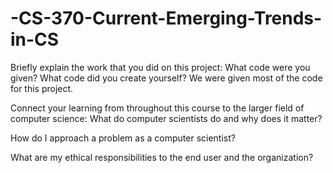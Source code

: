 # -CS-370-Current-Emerging-Trends-in-CS

Briefly explain the work that you did on this project: What code were you given? What code did you create yourself? We were given most of the code for this project. 

Connect your learning from throughout this course to the larger field of computer science:
What do computer scientists do and why does it matter?

How do I approach a problem as a computer scientist?

What are my ethical responsibilities to the end user and the organization?
